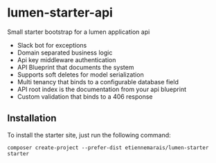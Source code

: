 # lumen-starter-api
Small starter bootstrap for a lumen application api


- Slack bot for exceptions
- Domain separated business logic
- Api key middleware authentication
- API Blueprint that documents the system
- Supports soft deletes for model serialization 
- Multi tenancy that binds to a configurable database field
- API root index is the documentation from your api blueprint
- Custom validation that binds to a 406 response



## Installation

To install the starter site, just run the following command:

```
composer create-project --prefer-dist etiennemarais/lumen-starter starter
```
